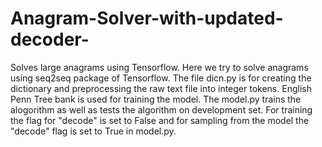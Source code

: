 # Anagram-Solver-with-updated-decoder-
Solves large anagrams using Tensorflow. Here we try to solve anagrams using seq2seq package of Tensorflow. The file dicn.py is for creating the dictionary and preprocessing the raw text file into integer tokens. English Penn Tree bank is used for training the model. The model.py trains the alogorithm as well as tests the algorithm on development set. For training the flag for "decode" is set to False and for sampling from the model the "decode" flag is set to True in model.py.
